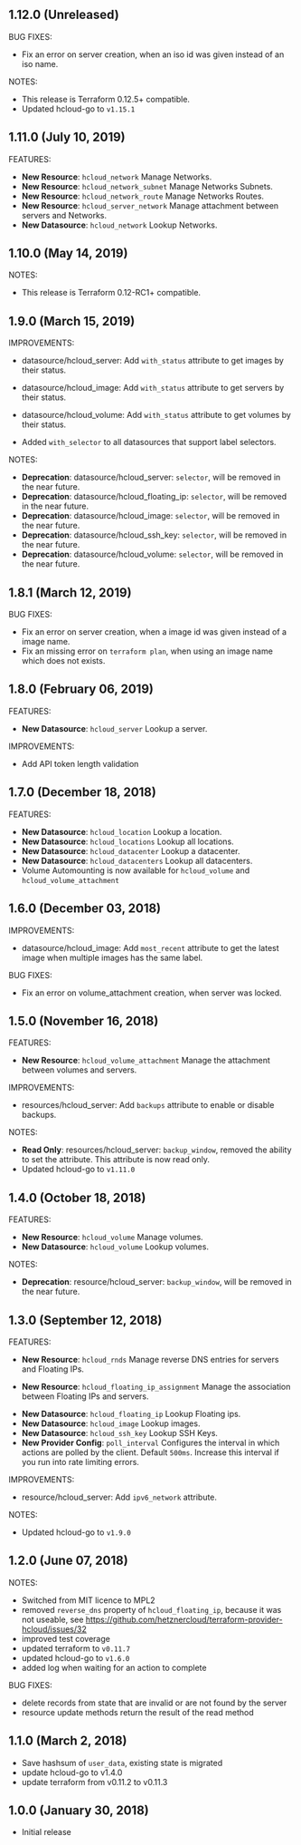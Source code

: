 ## 1.12.0 (Unreleased)

BUG FIXES:
* Fix an error on server creation, when an iso id was given instead of an iso name.

NOTES:
* This release is Terraform 0.12.5+ compatible. 
* Updated hcloud-go to `v1.15.1`

## 1.11.0 (July 10, 2019)

FEATURES:

* **New Resource**: `hcloud_network` Manage Networks.
* **New Resource**: `hcloud_network_subnet` Manage Networks Subnets.
* **New Resource**: `hcloud_network_route` Manage Networks Routes.
* **New Resource**: `hcloud_server_network` Manage attachment between servers and Networks.
* **New Datasource**: `hcloud_network` Lookup Networks.

## 1.10.0 (May 14, 2019)

NOTES:
* This release is Terraform 0.12-RC1+ compatible. 

## 1.9.0 (March 15, 2019)

IMPROVEMENTS:

* datasource/hcloud_server: Add `with_status` attribute to get images by their status.
* datasource/hcloud_image: Add `with_status` attribute to get servers by their status.
* datasource/hcloud_volume: Add `with_status` attribute to get volumes by their status.

* Added `with_selector` to all datasources that support label selectors.

NOTES:

* **Deprecation**: datasource/hcloud_server: `selector`, will be removed in the near future.
* **Deprecation**: datasource/hcloud_floating_ip: `selector`, will be removed in the near future.
* **Deprecation**: datasource/hcloud_image: `selector`, will be removed in the near future.
* **Deprecation**: datasource/hcloud_ssh_key: `selector`, will be removed in the near future.
* **Deprecation**: datasource/hcloud_volume: `selector`, will be removed in the near future.

## 1.8.1 (March 12, 2019)

BUG FIXES:
* Fix an error on server creation, when a image id was given instead of a image name.
* Fix an missing error on `terraform plan`, when using an image name which does not exists. 

## 1.8.0 (February 06, 2019)

FEATURES:
* **New Datasource**: `hcloud_server` Lookup a server.

IMPROVEMENTS:
* Add API token length validation

## 1.7.0 (December 18, 2018)

FEATURES:
* **New Datasource**: `hcloud_location` Lookup a location.
* **New Datasource**: `hcloud_locations` Lookup all locations.
* **New Datasource**: `hcloud_datacenter` Lookup a datacenter.
* **New Datasource**: `hcloud_datacenters` Lookup all datacenters.
* Volume Automounting is now available for `hcloud_volume` and `hcloud_volume_attachment`

## 1.6.0 (December 03, 2018)

IMPROVEMENTS:
* datasource/hcloud_image: Add `most_recent` attribute to get the latest image when multiple images has the same label.

BUG FIXES:
* Fix an error on volume_attachment creation, when server was locked.

## 1.5.0 (November 16, 2018)

FEATURES:
* **New Resource**: `hcloud_volume_attachment` Manage the attachment between volumes and servers.

IMPROVEMENTS:
* resources/hcloud_server: Add `backups` attribute to enable or disable backups.

NOTES:
* **Read Only**: resources/hcloud_server: `backup_window`, removed the ability to set the attribute. This attribute is now read only.
* Updated hcloud-go to `v1.11.0`

## 1.4.0 (October 18, 2018)

FEATURES:

* **New Resource**: `hcloud_volume` Manage volumes.
* **New Datasource**: `hcloud_volume` Lookup volumes.

NOTES:

* **Deprecation**: resource/hcloud_server: `backup_window`, will be removed in the near future.

## 1.3.0 (September 12, 2018)

FEATURES:

- **New Resource**: `hcloud_rnds` Manage reverse DNS entries for servers and Floating IPs.
* **New Resource**: `hcloud_floating_ip_assignment` Manage the association between Floating IPs and servers.
- **New Datasource**: `hcloud_floating_ip` Lookup Floating ips.
- **New Datasource**: `hcloud_image` Lookup images.
- **New Datasource**: `hcloud_ssh_key` Lookup SSH Keys.
- **New Provider Config**: `poll_interval`  Configures the interval in which actions are polled by the client. Default `500ms`. Increase this interval if you run into rate limiting errors.

IMPROVEMENTS:

* resource/hcloud_server: Add `ipv6_network` attribute.

NOTES:

* Updated hcloud-go to `v1.9.0`

## 1.2.0 (June 07, 2018)

NOTES:

* Switched from MIT licence to MPL2
* removed `reverse_dns` property of `hcloud_floating_ip`, because it was not useable, see https://github.com/hetznercloud/terraform-provider-hcloud/issues/32
* improved test coverage
* updated terraform to `v0.11.7`
* updated hcloud-go to `v1.6.0`
* added log when waiting for an action to complete

BUG FIXES:

* delete records from state that are invalid or are not found by the server
* resource update methods return the result of the read method

## 1.1.0 (March 2, 2018)

* Save hashsum of `user_data`, existing state is migrated
* update hcloud-go to v1.4.0
* update terraform from v0.11.2 to v0.11.3

## 1.0.0 (January 30, 2018)

* Initial release
